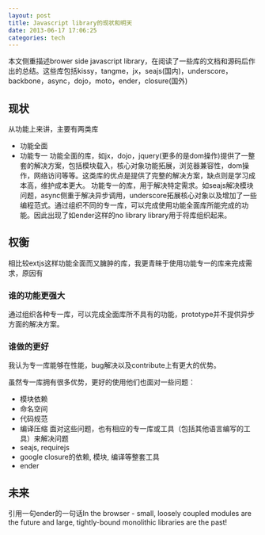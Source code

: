 ```yaml
---
layout: post
title: Javascript library的现状和明天
date: 2013-06-17 17:06:25
categories: tech
---
```

本文侧重描述brower side javascript library，在阅读了一些库的文档和源码后作出的总结。这些库包括kissy，tangme，jx，seajs(国内)，underscore，backbone，async，dojo，moto，ender，closure(国外)

## 现状
从功能上来讲，主要有两类库
* 功能全面 
* 功能专一 
功能全面的库，如jx，dojo，jquery(更多的是dom操作)提供了一整套的解决方案，包括模块载入，核心对象功能拓展，浏览器兼容性，dom操作，网络访问等等。这类库的优点是提供了完整的解决方案，缺点则是学习成本高，维护成本更大。
功能专一的库，用于解决特定需求。如seajs解决模块问题，async侧重于解决异步调用，underscore拓展核心对象以及增加了一些编程范式。通过组织不同的专一库，可以完成使用功能全面库所能完成的功能。因此出现了如ender这样的no library library用于将库组织起来。

## 权衡
相比较extjs这样功能全面而又臃肿的库，我更青睐于使用功能专一的库来完成需求，原因有

### 谁的功能更强大
通过组织各种专一库，可以完成全面库所不具有的功能，prototype并不提供异步方面的解决方案。

### 谁做的更好
我认为专一库能够在性能，bug解决以及contribute上有更大的优势。

虽然专一库拥有很多优势，更好的使用他们也面对一些问题：
* 模块依赖
* 命名空间
* 代码规范
* 编译压缩
面对这些问题，也有相应的专一库或工具（包括其他语言编写的工具）来解决问题
* seajs, requirejs
* google closure的依赖, 模块, 编译等整套工具
* ender

## 未来
引用一句ender的一句话In the browser - small, loosely coupled modules are the future and large, tightly-bound monolithic libraries are the past!
